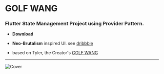# GOLF WANG

### Flutter State Management Project using Provider Pattern.

* [__Download__](https://github.com/ThutaYeAg/GOLF-WANG/releases/tag/latest)
 
* __Neo-Brutalism__ inspired UI. see [dribbble](https://dribbble.com/shots/20957838-GOLF-WANG)

* based on Tyler, the Creator's [GOLF WANG](https://golfwang.com/)

<hr>

![Cover](https://github.com/ThutaYeAg/GOLF-WANG/blob/master/assets/cover.png)

